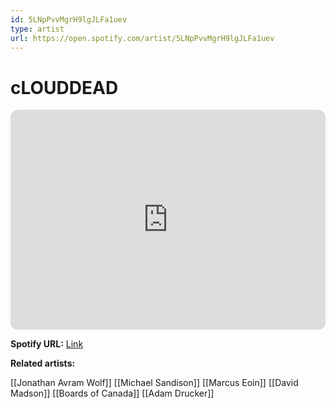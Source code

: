 ```yaml
---
id: 5LNpPvvMgrH9lgJLFa1uev
type: artist
url: https://open.spotify.com/artist/5LNpPvvMgrH9lgJLFa1uev
---
```

# cLOUDDEAD

<iframe style="border-radius:12px" src="https://open.spotify.com/embed/artist/5LNpPvvMgrH9lgJLFa1uev" width="100%" height="352" frameBorder="0" allowfullscreen="" allow="autoplay; clipboard-write; encrypted-media; fullscreen; picture-in-picture" loading="lazy"></iframe>

**Spotify URL:** [Link](https://open.spotify.com/artist/5LNpPvvMgrH9lgJLFa1uev)

**Related artists:**

[[Jonathan Avram Wolf]]
[[Michael Sandison]]
[[Marcus Eoin]]
[[David Madson]]
[[Boards of Canada]]
[[Adam Drucker]]
